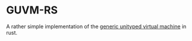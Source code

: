# GUVM-RS

A rather simple implementation of the [generic unityped virtual machine](https://github.com/AljoschaMeyer/guvm) in rust.
